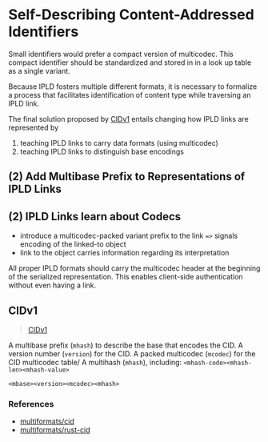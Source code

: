# Self-Describing Content-Addressed Identifiers

Small identifiers would prefer a compact version of multicodec. This compact identifier should be standardized and stored in in a look up table as a single variant.

Because IPLD fosters multiple different formats, it is necessary to formalize a process that facilitates identification of content type while traversing an IPLD link.

The final solution proposed by [CIDv1](https://github.com/ipfs/specs/issues/130) entails changing how IPLD links are represented by 
1. teaching IPLD links to carry data formats (using multicodec)
2. teaching IPLD links to distinguish base encodings

## (2) Add Multibase Prefix to Representations of IPLD Links

## (2) IPLD Links learn about Codecs

* introduce a multicodec-packed variant prefix to the link `=>` signals encoding of the linked-to object
* link to the object carries information regarding its interpretation

All proper IPLD formats should carry the multicodec header at the beginning of the serialized representation. This enables client-side authentication without even having a link.

## CIDv1
> [CIDv1](https://github.com/ipfs/specs/issues/130)

A multibase prefix (`mhash`) to describe the base that encodes the CID.
A version number (`version`) for the CID.
A packed multicodec (`mcodec`) for the CID multicodec table/
A multihash (`mhash`), including: `<mhash-code><mhash-len><mhash-value>`

```
<mbase><version><mcodec><mhash>
```

### References

* [multiformats/cid](https://github.com/multiformats/cid)
* [multiformats/rust-cid](https://github.com/multiformats/rust-cid)